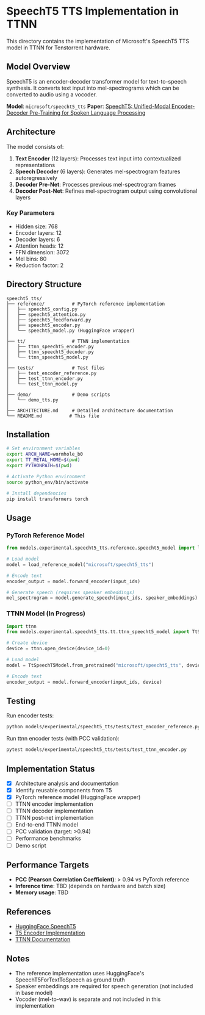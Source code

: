 # SpeechT5 TTS Implementation in TTNN

This directory contains the implementation of Microsoft's SpeechT5 TTS model in TTNN for Tenstorrent hardware.

## Model Overview

SpeechT5 is an encoder-decoder transformer model for text-to-speech synthesis. It converts text input into mel-spectrograms which can be converted to audio using a vocoder.

**Model**: `microsoft/speecht5_tts`
**Paper**: [SpeechT5: Unified-Modal Encoder-Decoder Pre-Training for Spoken Language Processing](https://arxiv.org/abs/2110.07205)

## Architecture

The model consists of:
1. **Text Encoder** (12 layers): Processes text input into contextualized representations
2. **Speech Decoder** (6 layers): Generates mel-spectrogram features autoregressively
3. **Decoder Pre-Net**: Processes previous mel-spectrogram frames
4. **Decoder Post-Net**: Refines mel-spectrogram output using convolutional layers

### Key Parameters
- Hidden size: 768
- Encoder layers: 12
- Decoder layers: 6
- Attention heads: 12
- FFN dimension: 3072
- Mel bins: 80
- Reduction factor: 2

## Directory Structure

```
speecht5_tts/
├── reference/          # PyTorch reference implementation
│   ├── speecht5_config.py
│   ├── speecht5_attention.py
│   ├── speecht5_feedforward.py
│   ├── speecht5_encoder.py
│   └── speecht5_model.py (HuggingFace wrapper)
│
├── tt/                 # TTNN implementation
│   ├── ttnn_speecht5_encoder.py
│   ├── ttnn_speecht5_decoder.py
│   └── ttnn_speecht5_model.py
│
├── tests/              # Test files
│   ├── test_encoder_reference.py
│   ├── test_ttnn_encoder.py
│   └── test_ttnn_model.py
│
├── demo/               # Demo scripts
│   └── demo_tts.py
│
├── ARCHITECTURE.md     # Detailed architecture documentation
└── README.md          # This file
```

## Installation

```bash
# Set environment variables
export ARCH_NAME=wormhole_b0
export TT_METAL_HOME=$(pwd)
export PYTHONPATH=$(pwd)

# Activate Python environment
source python_env/bin/activate

# Install dependencies
pip install transformers torch
```

## Usage

### PyTorch Reference Model

```python
from models.experimental.speecht5_tts.reference.speecht5_model import load_reference_model

# Load model
model = load_reference_model("microsoft/speecht5_tts")

# Encode text
encoder_output = model.forward_encoder(input_ids)

# Generate speech (requires speaker embeddings)
mel_spectrogram = model.generate_speech(input_ids, speaker_embeddings)
```

### TTNN Model (In Progress)

```python
import ttnn
from models.experimental.speecht5_tts.tt.ttnn_speecht5_model import TtSpeechT5Model

# Create device
device = ttnn.open_device(device_id=0)

# Load model
model = TtSpeechT5Model.from_pretrained("microsoft/speecht5_tts", device=device)

# Encode text
encoder_output = model.forward_encoder(input_ids, device)
```

## Testing

Run encoder tests:
```bash
python models/experimental/speecht5_tts/tests/test_encoder_reference.py
```

Run ttnn encoder tests (with PCC validation):
```bash
pytest models/experimental/speecht5_tts/tests/test_ttnn_encoder.py
```

## Implementation Status

- [x] Architecture analysis and documentation
- [x] Identify reusable components from T5
- [x] PyTorch reference model (HuggingFace wrapper)
- [ ] TTNN encoder implementation
- [ ] TTNN decoder implementation
- [ ] TTNN post-net implementation
- [ ] End-to-end TTNN model
- [ ] PCC validation (target: >0.94)
- [ ] Performance benchmarks
- [ ] Demo script

## Performance Targets

- **PCC (Pearson Correlation Coefficient)**: > 0.94 vs PyTorch reference
- **Inference time**: TBD (depends on hardware and batch size)
- **Memory usage**: TBD

## References

- [HuggingFace SpeechT5](https://huggingface.co/microsoft/speecht5_tts)
- [T5 Encoder Implementation](../stable_diffusion_35_large/reference/t5_encoder.py)
- [TTNN Documentation](../../../ttnn/README.md)

## Notes

- The reference implementation uses HuggingFace's SpeechT5ForTextToSpeech as ground truth
- Speaker embeddings are required for speech generation (not included in base model)
- Vocoder (mel-to-wav) is separate and not included in this implementation
